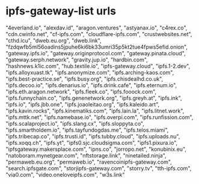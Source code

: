 # ipfs-gateway-list urls


 "4everland.io",
    "alexdav.id",
    "aragon.ventures",
    "astyanax.io",
    "c4rex.co",
    "cdn.cwinfo.net",
    "cf-ipfs.com",
    "cloudflare-ipfs.com",
    "crustwebsites.net",
    "cthd.icu",
    "dweb.eu.org",
    "dweb.link",
    "fzdqwfb5ml56oadins5jpuhe6ki6bk33umri35p5kt2tue4fpws5efid.onion",
    "gateway.ipfs.io",
    "gateway.originprotocol.com",
    "gateway.pinata.cloud",
    "gateway.serph.network",
    "gravity.jup.io",
    "hardbin.com",
    "hashnews.k1ic.com",
    "hub.textile.io",
    "ipfs-gateway.cloud",
    "ipfs.1-2.dev",
    "ipfs.alloyxuast.tk",
    "ipfs.anonymize.com",
    "ipfs.arching-kaos.com",
    "ipfs.best-practice.se",
    "ipfs.busy.org",
    "ipfs.chisdealhd.co.uk",
    "ipfs.decoo.io",
    "ipfs.denarius.io",
    "ipfs.drink.cafe",
    "ipfs.eternum.io",
    "ipfs.eth.aragon.network",
    "ipfs.fleek.co",
    "ipfs.fooock.com",
    "ipfs.funnychain.co",
    "ipfs.genenetwork.org",
    "ipfs.greyh.at",
    "ipfs.ink",
    "ipfs.io",
    "ipfs.jbb.one",
    "ipfs.joaoleitao.org",
    "ipfs.kaleido.art",
    "ipfs.kavin.rocks",
    "ipfs.kinematiks.com",
    "ipfs.lain.la",
    "ipfs.litnet.work",
    "ipfs.mttk.net",
    "ipfs.namebase.io",
    "ipfs.overpi.com",
    "ipfs.runfission.com",
    "ipfs.scalaproject.io",
    "ipfs.slang.cx",
    "ipfs.sloppyta.co",
    "ipfs.smartholdem.io",
    "ipfs.tayfundogdas.me",
    "ipfs.telos.miami",
    "ipfs.tribecap.co",
    "ipfs.trusti.id",
    "ipfs.tubby.cloud",
    "ipfs.uploads.nu",
    "ipfs.xoqq.ch",
    "ipfs.yt",
    "ipfs0.sjc.cloudsigma.com",
    "ipfs1.pixura.io",
    "ipfsgateway.makersplace.com",
    "ipns.co",
    "jorropo.net",
    "konubinix.eu",
    "natoboram.mynetgear.com",
    "nftstorage.link",
    "ninetailed.ninja",
    "permaweb.eu.org",
    "permaweb.io",
    "ravencoinipfs-gateway.com",
    "search.ipfsgate.com",
    "storjipfs-gateway.com",
    "storry.tv",
    "tth-ipfs.com",
    "via0.com",
    "video.oneloveipfs.com",
    "w3s.link"
